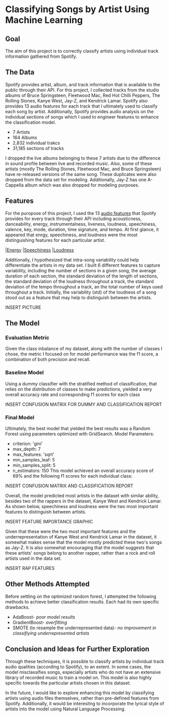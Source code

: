 # Classifying Songs by Artist Using Machine Learning

## Goal

The aim of this project is to correctly classify artists using individual track information gathered from Spotify.

## The Data
Spotify provides artist, album, and track information that is available to the public through their API. For this project, I collected tracks from the studio albums of Bruce Springsteen, Fleetwood Mac, Red Hot Chilli Peppers, The Rolling Stones, Kanye West, Jay-Z, and Kendrick Lamar. Spotify also provides 13 audio features for each track that I ultimately used to classify each song by artist. Additionally, Spotify provides audio analysis on the individual sections of songs which I used to engineer features to enhance the classification model.
* 7 Artists
* 164 Albums
* 2,832 individual trakcs
* 31,185 sections of tracks

I dropped the live albums belonging to these 7 artists due to the difference in sound profile between live and recorded music. Also, some of these artists (mostly The Rolling Stones, Fleetwood Mac, and Bruce Springsteen) have re-released versions of the same song. These duplicates were also dropped from the data set for modeling. Additionally, Jay-Z has one A-Cappella album which was also dropped for modeling purposes.

## Features

For the puropose of this project, I used the 13 [audio features](https://developer.spotify.com/documentation/web-api/reference/tracks/get-audio-features/) that Spotify provides for every track through their API including acousticness, danceability, energy, instrumentalness, liveness, loudness, speechiness, valence, key, mode, duration, time signature, 
and tempo. At first glance, it appeared that enrgy, speechiness, and loudness were the most distinguishing features for each particular artist.

|[Energy](/images/energy_eada..png)
|[Speechiness](/images/speechiness_eada.png) 
|[Loudness](/images/loudness_eada.png) 

Additionally, I hypothesized that intra-song variability could help differentiate the artists in my data set.  I built 6 different features to capture variability, including the number of sections in a given song, the average duration of each section, the standard deviation of the length of sections, the standard deviation of the loudness throughout a track, the standard deviation of the tempo throughout a track, an the total number of keys used throughout a track. Initially, the variability (std) of the loudness of a song stood out as a feature that may help to distinguish between the artists.

INSERT PICTURE

## The Model

### Evaluation Metric
Given the class inbalance of my dataset, along with the number of classes I chose, the metric I focused on for model performance was the f1 score, a combination of both precision and recall. 

### Baseline Model
Using a dummy classifier with the stratified method of classification, that relies on the distribution of classes to make predictions, yielded a very overall accuracy rate and corresponding f1 scores for each class

INSERT CONFUSION MATRIX FOR DUMMY AND CLASSIFICATION REPORT

### Final Model
Ultimately, the best model that yielded the best results was a Random Forest using parameters optimized with GridSearch. Model Parameters:
* criterion: 'gini'
* max_depth: 7
* max_features: 'sqrt'
* min_samples_leaf: 5
* min_samples_split: 5
* n_estimators: 150
This model achieved an overall accuracy score of 69% and the following f1 scores for each individual class:

INSERT CONFUSION MATRIX AND CLASSIFICATION REPORT

Overall, the model predicted most artists in the dataset with similar ability, besides two of the rappers in the dataset, Kanye West and Kendrick Lamar. As shown below, speechiness and loudness were the two most important features to distinguish between artists. 

INSERT FEATURE IMPORTANCE GRAPHIC

Given that these were the two most important features and the underrepresentation of Kanye West and Kendrick Lamar in the dataset, it somewhat makes sense that the model mostly predicted these two's songs as Jay-Z. It is also somewhat encouraging that the model suggests that these artists' songs belong to another rapper, rather than a rock and roll artists used in the data set. 

INSERT RAP FEATURES

## Other Methods Attempted
Before settling on the optimized random forest, I attempted the following methods to achieve better classification results. Each had its own specific drawbacks.

* AdaBoost- _poor model results_
* GradientBoost- _overfitting_
* SMOTE (to resample the underrepresented data)- _no improvement in classifiying underrepresented artists_

## Conclusion and Ideas for Further Exploration
Through these techniques, it is possible to classify artists by individual track audio qualities (according to Spotify), to an extent. In some cases, the model misclassifies songs, especially artists who do not have an extensive library of recorded music to train a model on. This model is also highly specific towards the particular artists chosen in this dataset. 

In the future, I would like to explore enhancing this model by classifying artists using audio files themselves, rather than pre-defined features from Spotify. Additionally, it would be interesitng to incorporate the lyrical style of artists into the model using Natural Language Processing.

